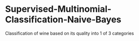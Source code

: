# Supervised-Multinomial-Classification-Naive-Bayes
Classification of wine based on its quality into 1 of 3 categories
